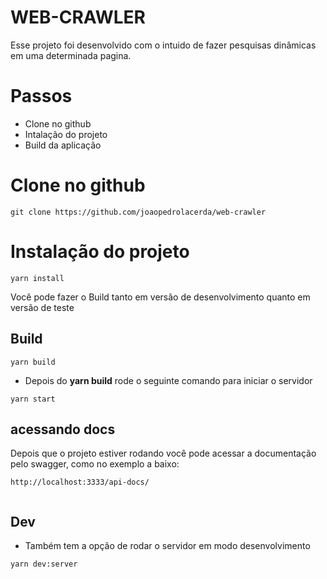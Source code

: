 # WEB-CRAWLER

Esse projeto foi desenvolvido com o intuido de fazer pesquisas dinâmicas em uma determinada pagina.

# Passos

- Clone no github
- Intalação do projeto
- Build da aplicação

# Clone no github

```
git clone https://github.com/joaopedrolacerda/web-crawler
```

# Instalação do projeto

```
yarn install
```
Você pode fazer o Build tanto em versão de desenvolvimento quanto em versão de teste




## Build

```
yarn build
```

- Depois do **yarn build** rode o seguinte comando para iniciar o servidor

```
yarn start
```

## acessando docs 
Depois que o projeto estiver rodando você pode acessar a documentação pelo swagger, como no exemplo a baixo:

````
http://localhost:3333/api-docs/


````


## Dev

- Também tem a opção de rodar o servidor em modo desenvolvimento

```
yarn dev:server
```
